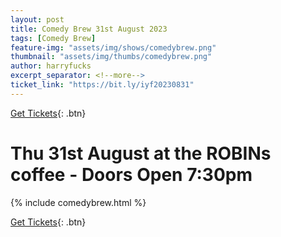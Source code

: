 ```yaml
---
layout: post
title: Comedy Brew 31st August 2023
tags: [Comedy Brew]
feature-img: "assets/img/shows/comedybrew.png"
thumbnail: "assets/img/thumbs/comedybrew.png"
author: harryfucks
excerpt_separator: <!--more-->
ticket_link: "https://bit.ly/iyf20230831"
---
```


[Get Tickets]({{page.ticket_link}}){: .btn}

# Thu 31st August at the ROBINs coffee - Doors Open 7:30pm

{% include comedybrew.html %}

[Get Tickets]({{page.ticket_link}}){: .btn}
